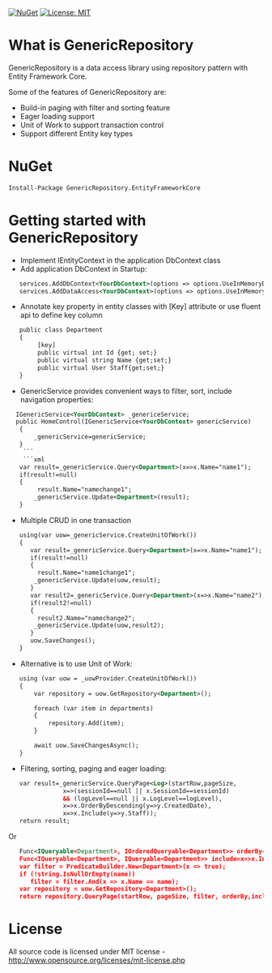 [![NuGet](https://img.shields.io/nuget/v/GenericRepository.EntityFrameworkCore.Mvc.svg)](https://www.nuget.org/packages/GenericRepository.EntityFrameworkCore.Mvc)
[![License: MIT](https://img.shields.io/badge/License-MIT-green.svg)](LICENSE)

# What is GenericRepository

GenericRepository is a data access library using repository pattern with Entity Framework Core.

Some of the features of GenericRepository are:

  * Build-in paging with filter and sorting feature
  * Eager loading support
  * Unit of Work to support transaction control
  * Support different Entity key types

# NuGet
```xml
Install-Package GenericRepository.EntityFrameworkCore
```
# Getting started with GenericRepository

  * Implement IEntityContext in the application DbContext class
  * Add application DbContext in Startup: 
  ```xml
     services.AddDbContext<YourDbContext>(options => options.UseInMemoryDatabase(Configuration.GetConnectionString("DefaultConnection")));
     services.AddDataAccess<YourDbContext>(options => options.UseInMemoryDatabase(Configuration.GetConnectionString("DefaultConnection")));
  ```
  * Annotate key property in entity classes with [Key] attribute or use fluent api to define key column
  ```xml
     public class Department
     {
          [key]
          public virtual int Id {get; set;}
          public virtual string Name {get;set;}
          public virtual User Staff{get;set;}
     }
  ```
  * GenericService provides convenient ways to filter, sort, include navigation properties:
  ```xml
    IGenericService<YourDbContext> _genericeService;
    public HomeControl(IGenericService<YourDbContext> genericService)
     {
         _genericService=genericService;
     }
      ```
      ```xml
     var result=_genericService.Query<Department>(x=>x.Name="name1");
     if(result!=null)
     {
          result.Name="namechange1";
         _genericService.Update<Department>(result);
     }
  ``` 
   * Multiple CRUD in one transaction
  ```xml
     using(var uow=_genericService.CreateUnitOfWork())
     {
        var result=_genericService.Query<Department>(x=>x.Name="name1");
        if(result!=null)
        {
          result.Name="name1change1";
         _genericService.Update(uow,result);
        }
        var result2=_genericService.Query<Department>(x=>x.Name="name2");
        if(result2!=null)
        {
          result2.Name="namechange2";
         _genericService.Update(uow,result2);
        }
        uow.SaveChanges();
     }
  ```
   * Alternative is to use Unit of Work:
  ```xml
     using (var uow = _uowProvider.CreateUnitOfWork())
     {
         var repository = uow.GetRepository<Department>();

         foreach (var item in departments)
         {
             repository.Add(item);
         }

         await uow.SaveChangesAsync();
     }
  ```
   * Filtering, sorting, paging and eager loading:
  ```xml
     var result=_genericService.QueryPage<Log>(startRow,pageSize,
                 x=>(sessionId==null || x.SessionId==sessionId) 
                 && (logLevel==null || x.LogLevel==logLevel),
                 x=>x.OrderByDescending(y=>y.CreatedDate),
                 x=>x.Include(y=>y.Staff));
     return result;
  ```
  Or
  ```xml
     Func<IQueryable<Department>, IOrderedQueryable<Department>> orderBy=x=>x.OrderBy(y=>y.Name);
     Func<IQueryable<Department>, IQueryable<Department>> include=x=>x.Include(y=>y.Staff);
     var filter = PredicateBuilder.New<Department>(x => true);           
     if (!string.IsNullOrEmpty(name))               
        filter = filter.And(x => x.Name == name);
     var repository = uow.GetRepository<Department>();
     return repository.QueryPage(startRow, pageSize, filter, orderBy,include);           
  ```
# License
All source code is licensed under MIT license - http://www.opensource.org/licenses/mit-license.php
